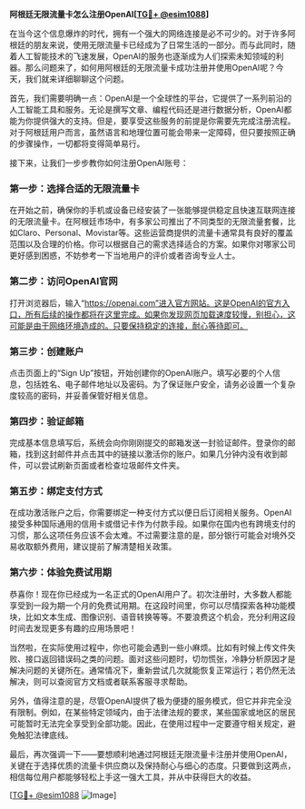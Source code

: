 **阿根廷无限流量卡怎么注册OpenAI[[TG💪+ @esim1088](https://t.me/s/esim1088)]**

在当今这个信息爆炸的时代，拥有一个强大的网络连接是必不可少的。对于许多阿根廷的朋友来说，使用无限流量卡已经成为了日常生活的一部分。而与此同时，随着人工智能技术的飞速发展，OpenAI的服务也逐渐成为人们探索未知领域的利器。那么问题来了，如何用阿根廷的无限流量卡成功注册并使用OpenAI呢？今天，我们就来详细聊聊这个问题。

首先，我们需要明确一点：OpenAI是一个全球性的平台，它提供了一系列前沿的人工智能工具和服务。无论是撰写文章、编程代码还是进行数据分析，OpenAI都能为你提供强大的支持。但是，要享受这些服务的前提是你需要先完成注册流程。对于阿根廷用户而言，虽然语言和地理位置可能会带来一定障碍，但只要按照正确的步骤操作，一切都将变得简单易行。

接下来，让我们一步步教你如何注册OpenAI账号：

### 第一步：选择合适的无限流量卡

在开始之前，确保你的手机或设备已经安装了一张能够提供稳定且快速互联网连接的无限流量卡。在阿根廷市场中，有多家公司推出了不同类型的无限流量套餐，比如Claro、Personal、Movistar等。这些运营商提供的流量卡通常具有良好的覆盖范围以及合理的价格。你可以根据自己的需求选择适合的方案。如果你对哪家公司更好感到困惑，不妨参考一下当地用户的评价或者咨询专业人士。

### 第二步：访问OpenAI官网

打开浏览器后，输入“https://openai.com”进入官方网站。这是OpenAI的官方入口，所有后续的操作都将在这里完成。如果你发现网页加载速度较慢，别担心，这可能是由于网络环境造成的。只要保持稳定的连接，耐心等待即可。

### 第三步：创建账户

点击页面上的“Sign Up”按钮，开始创建你的OpenAI账户。填写必要的个人信息，包括姓名、电子邮件地址以及密码。为了保证账户安全，请务必设置一个复杂度较高的密码，并妥善保管好相关信息。

### 第四步：验证邮箱

完成基本信息填写后，系统会向你刚刚提交的邮箱发送一封验证邮件。登录你的邮箱，找到这封邮件并点击其中的链接以激活你的账户。如果几分钟内没有收到邮件，可以尝试刷新页面或者检查垃圾邮件文件夹。

### 第五步：绑定支付方式

在成功激活账户之后，你需要绑定一种支付方式以便日后订阅相关服务。OpenAI接受多种国际通用的信用卡或借记卡作为付款手段。如果你在国内也有跨境支付的习惯，那么这项任务应该不会太难。不过需要注意的是，部分银行可能会对境外交易收取额外费用，建议提前了解清楚相关政策。

### 第六步：体验免费试用期

恭喜你！现在你已经成为一名正式的OpenAI用户了。初次注册时，大多数人都能享受到一段为期一个月的免费试用期。在这段时间里，你可以尽情探索各种功能模块，比如文本生成、图像识别、语音转换等等。不要浪费这个机会，充分利用这段时间去发现更多有趣的应用场景吧！

当然啦，在实际使用过程中，你也可能会遇到一些小麻烦。比如有时候上传文件失败、接口返回错误码之类的问题。面对这些问题时，切勿慌张，冷静分析原因才是解决问题的关键所在。通常情况下，重新尝试几次就能恢复正常运行；若仍然无法解决，则可以查阅官方文档或者联系客服寻求帮助。

另外，值得注意的是，尽管OpenAI提供了极为便捷的服务模式，但它并非完全没有限制。例如，在某些特定领域内，由于法律法规的要求，某些国家或地区的居民可能暂时无法完全享受到全部功能。因此，在使用过程中一定要遵守相关规定，避免触犯法律底线。

最后，再次强调一下——要想顺利地通过阿根廷无限流量卡注册并使用OpenAI，关键在于选择优质的流量卡供应商以及保持耐心与细心的态度。只要做到这两点，相信每位用户都能够轻松上手这一强大工具，并从中获得巨大的收益。

[[TG💪+ @esim1088](https://t.me/s/esim1088) ![Image](https://i.postimg.cc/4NQfJmqS/Snipaste-2025-05-13-00-14-12.png)]